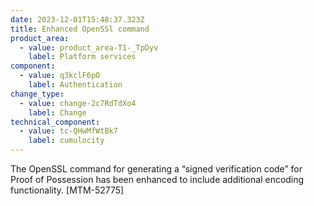 ```yaml
---
date: 2023-12-01T15:48:37.323Z
title: Enhanced OpenSSl command
product_area:
  - value: product_area-T1-_TpDyv
    label: Platform services
component:
  - value: q3kclF6pO
    label: Authentication
change_type:
  - value: change-2c7RdTdXo4
    label: Change
technical_component:
  - value: tc-QHwMfWtBk7
    label: cumulocity
---
```

The OpenSSL command for generating a “signed verification code” for Proof of Possession has been enhanced to include additional encoding functionality. \[MTM-52775]
